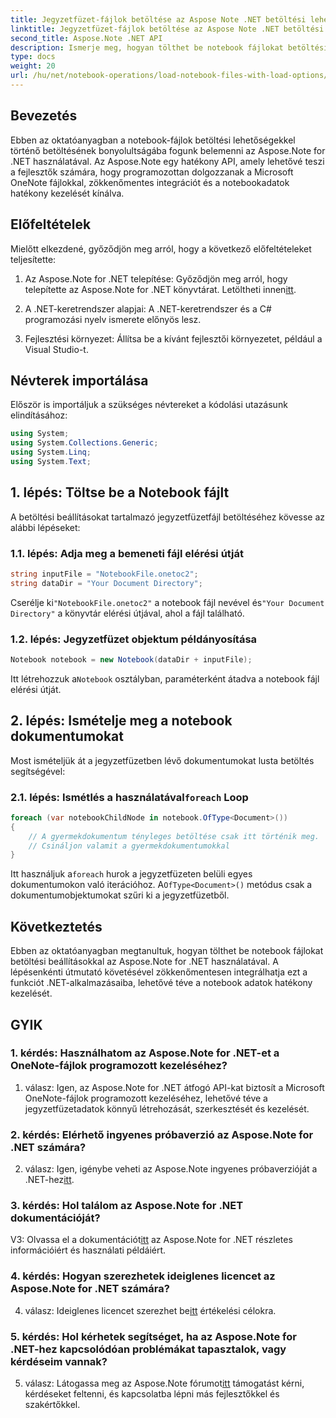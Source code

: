 ```yaml
---
title: Jegyzetfüzet-fájlok betöltése az Aspose Note .NET betöltési lehetőségeivel
linktitle: Jegyzetfüzet-fájlok betöltése az Aspose Note .NET betöltési lehetőségeivel
second_title: Aspose.Note .NET API
description: Ismerje meg, hogyan tölthet be notebook fájlokat betöltési beállításokkal az Aspose.Note for .NET segítségével. Zökkenőmentesen integrálja ezt a funkciót .NET-alkalmazásaiba a notebook adatok hatékony kezeléséhez.
type: docs
weight: 20
url: /hu/net/notebook-operations/load-notebook-files-with-load-options/
---
```

## Bevezetés

Ebben az oktatóanyagban a notebook-fájlok betöltési lehetőségekkel történő betöltésének bonyolultságába fogunk belemenni az Aspose.Note for .NET használatával. Az Aspose.Note egy hatékony API, amely lehetővé teszi a fejlesztők számára, hogy programozottan dolgozzanak a Microsoft OneNote fájlokkal, zökkenőmentes integrációt és a notebookadatok hatékony kezelését kínálva.

## Előfeltételek

Mielőtt elkezdené, győződjön meg arról, hogy a következő előfeltételeket teljesítette:

1.  Az Aspose.Note for .NET telepítése: Győződjön meg arról, hogy telepítette az Aspose.Note for .NET könyvtárat. Letöltheti innen[itt](https://releases.aspose.com/note/net/).

2. A .NET-keretrendszer alapjai: A .NET-keretrendszer és a C# programozási nyelv ismerete előnyös lesz.

3. Fejlesztési környezet: Állítsa be a kívánt fejlesztői környezetet, például a Visual Studio-t.

## Névterek importálása

Először is importáljuk a szükséges névtereket a kódolási utazásunk elindításához:

```csharp
using System;
using System.Collections.Generic;
using System.Linq;
using System.Text;
```

## 1. lépés: Töltse be a Notebook fájlt

A betöltési beállításokat tartalmazó jegyzetfüzetfájl betöltéséhez kövesse az alábbi lépéseket:

### 1.1. lépés: Adja meg a bemeneti fájl elérési útját

```csharp
string inputFile = "NotebookFile.onetoc2";
string dataDir = "Your Document Directory";
```

 Cserélje ki`"NotebookFile.onetoc2"` a notebook fájl nevével és`"Your Document Directory"` a könyvtár elérési útjával, ahol a fájl található.

### 1.2. lépés: Jegyzetfüzet objektum példányosítása

```csharp
Notebook notebook = new Notebook(dataDir + inputFile);
```

 Itt létrehozzuk a`Notebook` osztályban, paraméterként átadva a notebook fájl elérési útját.

## 2. lépés: Ismételje meg a notebook dokumentumokat

Most ismételjük át a jegyzetfüzetben lévő dokumentumokat lusta betöltés segítségével:

###  2.1. lépés: Ismétlés a használatával`foreach` Loop

```csharp
foreach (var notebookChildNode in notebook.OfType<Document>()) 
{
    // A gyermekdokumentum tényleges betöltése csak itt történik meg.
    // Csináljon valamit a gyermekdokumentumokkal
}
```

 Itt használjuk a`foreach` hurok a jegyzetfüzeten belüli egyes dokumentumokon való iterációhoz. A`OfType<Document>()` metódus csak a dokumentumobjektumokat szűri ki a jegyzetfüzetből.

## Következtetés

Ebben az oktatóanyagban megtanultuk, hogyan tölthet be notebook fájlokat betöltési beállításokkal az Aspose.Note for .NET használatával. A lépésenkénti útmutató követésével zökkenőmentesen integrálhatja ezt a funkciót .NET-alkalmazásaiba, lehetővé téve a notebook adatok hatékony kezelését.

## GYIK

### 1. kérdés: Használhatom az Aspose.Note for .NET-et a OneNote-fájlok programozott kezeléséhez?

1. válasz: Igen, az Aspose.Note for .NET átfogó API-kat biztosít a Microsoft OneNote-fájlok programozott kezeléséhez, lehetővé téve a jegyzetfüzetadatok könnyű létrehozását, szerkesztését és kezelését.

### 2. kérdés: Elérhető ingyenes próbaverzió az Aspose.Note for .NET számára?

2. válasz: Igen, igénybe veheti az Aspose.Note ingyenes próbaverzióját a .NET-hez[itt](https://releases.aspose.com/).

### 3. kérdés: Hol találom az Aspose.Note for .NET dokumentációját?

 V3: Olvassa el a dokumentációt[itt](https://reference.aspose.com/note/net/) az Aspose.Note for .NET részletes információiért és használati példáiért.

### 4. kérdés: Hogyan szerezhetek ideiglenes licencet az Aspose.Note for .NET számára?

 4. válasz: Ideiglenes licencet szerezhet be[itt](https://purchase.aspose.com/temporary-license/) értékelési célokra.

### 5. kérdés: Hol kérhetek segítséget, ha az Aspose.Note for .NET-hez kapcsolódóan problémákat tapasztalok, vagy kérdéseim vannak?

 5. válasz: Látogassa meg az Aspose.Note fórumot[itt](https://forum.aspose.com/c/note/28) támogatást kérni, kérdéseket feltenni, és kapcsolatba lépni más fejlesztőkkel és szakértőkkel.